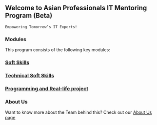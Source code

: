 ## Welcome to Asian Professionals IT Mentoring Program (Beta)
`Empowering Tomorrow’s IT Experts!`


### Modules
This program consists of the following key modules:
### [Soft Skills](https://apitprogram.github.io/itprogram/modules/softskills/summary)
### [Technical Soft Skills](https://apitprogram.github.io/itprogram/modules/technicalsoftskills/summary)
### [Programming and Real-life project](https://apitprogram.github.io/itprogram/modules/programming/summary)

### About Us

Want to know more about the Team behind this? Check out our [About Us page](https://apitprogram.github.io/itprogram/about)
